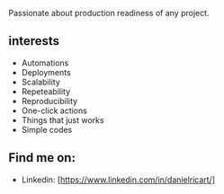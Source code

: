 Passionate about production readiness of any project. 
## interests
- Automations
- Deployments
- Scalability
- Repeteability
- Reproducibility
- One-click actions
- Things that just works
- Simple codes

## Find me on:
- Linkedin: [https://www.linkedin.com/in/danielricart/]
